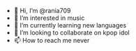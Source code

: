 - 👋 Hi, I’m @rania709
- 👀 I’m interested in music
- 🌱 I’m currently learning new languages 
- 💞️ I’m looking to collaborate on kpop idol 
- 📫 How to reach me never

<!---
rania709/rania709 is a ✨ special ✨ repository because its `README.md` (this file) appears on your GitHub profile.
You can click the Preview link to take a look at your changes.
--->
